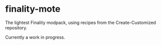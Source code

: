# finality-mote
The lightest Finality modpack, using recipes from the Create-Customized repository.

Currently a work in progress.

